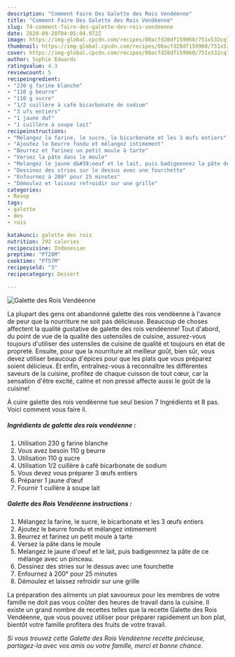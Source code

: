 ```yaml
---
description: "Comment Faire Des Galette des Rois Vendéenne"
title: "Comment Faire Des Galette des Rois Vendéenne"
slug: 74-comment-faire-des-galette-des-rois-vendeenne
date: 2020-09-28T04:05:04.972Z
image: https://img-global.cpcdn.com/recipes/08acfd28df159960/751x532cq70/galette-des-rois-vendeenne-photo-principale-de-la-recette.jpg
thumbnail: https://img-global.cpcdn.com/recipes/08acfd28df159960/751x532cq70/galette-des-rois-vendeenne-photo-principale-de-la-recette.jpg
cover: https://img-global.cpcdn.com/recipes/08acfd28df159960/751x532cq70/galette-des-rois-vendeenne-photo-principale-de-la-recette.jpg
author: Sophie Edwards
ratingvalue: 4.3
reviewcount: 5
recipeingredient:
- "230 g farine blanche"
- "110 g beurre"
- "110 g sucre"
- "1/2 cuillère à café bicarbonate de sodium"
- "3 ufs entiers"
- "1 jaune duf"
- "1 cuillère à soupe lait"
recipeinstructions:
- "Mélangez la farine, le sucre, le bicarbonate et les 3 œufs entiers"
- "Ajoutez le beurre fondu et mélangez intimement"
- "Beurrez et farinez un petit moule à tarte"
- "Versez la pâte dans le moule"
- "Melangez le jaune d&#39;oeuf et le lait, puis badigeonnez la pâte de ce mélange avec un pinceau."
- "Dessinez des stries sur le dessus avec une fourchette"
- "Enfournez à 200° pour 25 minutes"
- "Démoulez et laissez refroidir sur une grille"
categories:
- Resep
tags:
- galette
- des
- rois

katakunci: galette des rois 
nutrition: 292 calories
recipecuisine: Indonesian
preptime: "PT28M"
cooktime: "PT57M"
recipeyield: "3"
recipecategory: Dessert

---
```



![Galette des Rois Vendéenne](https://img-global.cpcdn.com/recipes/08acfd28df159960/751x532cq70/galette-des-rois-vendeenne-photo-principale-de-la-recette.jpg)

La plupart des gens ont abandonné galette des rois vendéenne à l'avance de peur que la nourriture ne soit pas délicieuse. Beaucoup de choses affectent la qualité gustative de galette des rois vendéenne! Tout d'abord, du point de vue de la qualité des ustensiles de cuisine, assurez-vous toujours d'utiliser des ustensiles de cuisine de qualité et toujours en état de propreté. Ensuite, pour que la nourriture ait meilleur goût, bien sûr, vous devez utiliser beaucoup d'épices pour que les plats que vous préparez soient délicieux. Et enfin, entraînez-vous à reconnaître les différentes saveurs de la cuisine, profitez de chaque cuisson de tout cœur, car la sensation d'être excité, calme et non pressé affecte aussi le goût de la cuisine!

<!--inarticleads1-->

À cuire galette des rois vendéenne tue seul besion 7 Ingrédients et 8 pas. Voici comment vous faire il.

##### Ingrédients de galette des rois vendéenne :

1. Utilisation 230 g farine blanche
1. Vous avez besoin 110 g beurre
1. Utilisation 110 g sucre
1. Utilisation 1/2 cuillère à café bicarbonate de sodium
1. Vous devez vous préparer 3 œufs entiers
1. Préparer 1 jaune d’œuf
1. Fournir 1 cuillère à soupe lait




<!--inarticleads2-->

##### Galette des Rois Vendéenne instructions :

1. Mélangez la farine, le sucre, le bicarbonate et les 3 œufs entiers
1. Ajoutez le beurre fondu et mélangez intimement
1. Beurrez et farinez un petit moule à tarte
1. Versez la pâte dans le moule
1. Melangez le jaune d&#39;oeuf et le lait, puis badigeonnez la pâte de ce mélange avec un pinceau.
1. Dessinez des stries sur le dessus avec une fourchette
1. Enfournez à 200° pour 25 minutes
1. Démoulez et laissez refroidir sur une grille




<!--inarticleads1-->

<p>
La préparation des aliments un plat savoureux pour les membres de votre famille ne doit pas vous coûter des heures de travail dans la cuisine. Il existe un grand nombre de recettes telles que la recette Galette des Rois Vendéenne, que vous pouvez utiliser pour préparer rapidement un bon plat, bientôt votre famille profitera des fruits de votre travail.
</p>

<p>
<i>Si vous trouvez cette Galette des Rois Vendéenne recette précieuse, partagez-la avec vos amis ou votre famille, merci et bonne chance.</i>
</p>
